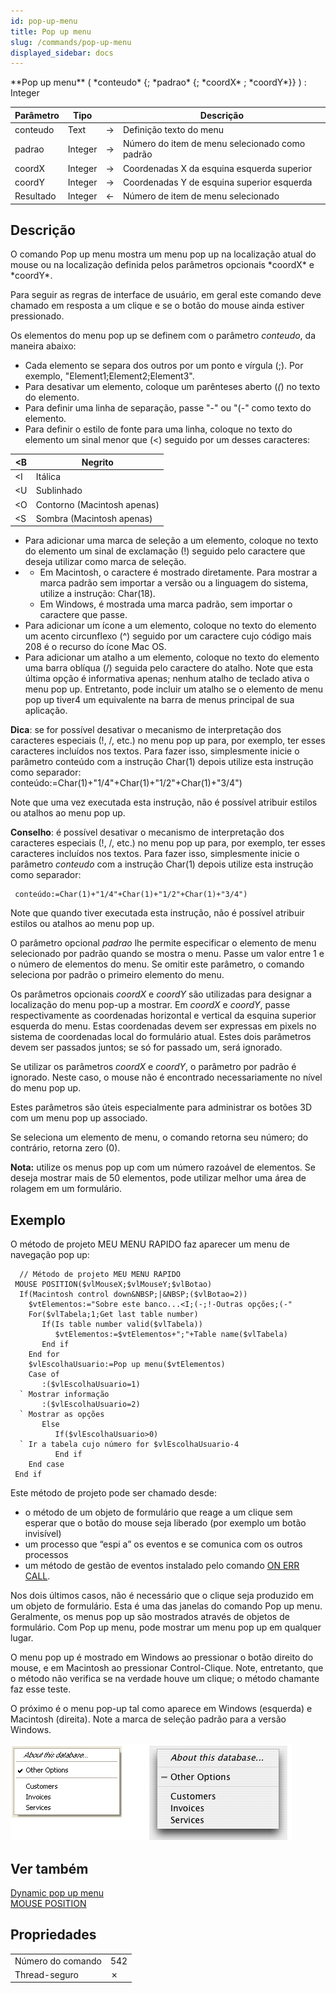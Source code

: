 ```yaml
---
id: pop-up-menu
title: Pop up menu
slug: /commands/pop-up-menu
displayed_sidebar: docs
---
```


<!--REF #_command_.Pop up menu.Syntax-->**Pop up menu** ( *conteudo* {; *padrao* {; *coordX* ; *coordY*}} )  : Integer<!-- END REF-->
<!--REF #_command_.Pop up menu.Params-->
| Parâmetro | Tipo |  | Descrição |
| --- | --- | --- | --- |
| conteudo | Text | &#8594;  | Definição texto do menu |
| padrao | Integer | &#8594;  | Número do item de menu selecionado como padrão |
| coordX | Integer | &#8594;  | Coordenadas X da esquina esquerda superior |
| coordY | Integer | &#8594;  | Coordenadas Y de esquina superior esquerda |
| Resultado | Integer | &#8592; | Número de item de menu selecionado |

<!-- END REF-->

## Descrição 

<!--REF #_command_.Pop up menu.Summary-->O comando Pop up menu mostra um menu pop up na localização atual do mouse ou na localização definida pelos parâmetros opcionais *coordX* e *coordY*.<!-- END REF-->  
  
Para seguir as regras de interface de usuário, em geral este comando deve chamado em resposta a um clique e se o botão do mouse ainda estiver pressionado.  
  
Os elementos do menu pop up se definem com o parâmetro *conteudo*, da maneira abaixo:  
  
* Cada elemento se separa dos outros por um ponto e vírgula (;). Por exemplo, "Element1;Element2;Element3".
* Para desativar um elemento, coloque um parênteses aberto (*(*) no texto do elemento.
* Para definir uma linha de separação, passe "-" ou "(-" como texto do elemento.
* Para definir o estilo de fonte para uma linha, coloque no texto do elemento um sinal menor que (<) seguido por um desses caracteres:

  
| <B | Negrito                     |
| -- | --------------------------- |
| <I | Itálica                     |
| <U | Sublinhado                  |
| <O | Contorno (Macintosh apenas) |
| <S | Sombra (Macintosh apenas)   |
  
  
* Para adicionar uma marca de seleção a um elemento, coloque no texto do elemento um sinal de exclamação (!) seguido pelo caractere que deseja utilizar como marca de seleção.
* * Em Macintosh, o caractere é mostrado diretamente. Para mostrar a marca padrão sem importar a versão ou a linguagem do sistema, utilize a instrução: Char(18).  
   * Em Windows, é mostrada uma marca padrão, sem importar o caractere que passe.
* Para adicionar um ícone a um elemento, coloque no texto do elemento um acento circunflexo (^) seguido por um caractere cujo código mais 208 é o recurso do ícone Mac OS.
* Para adicionar um atalho a um elemento, coloque no texto do elemento uma barra oblíqua (/) seguida pelo caractere do atalho. Note que esta última opção é informativa apenas; nenhum atalho de teclado ativa o menu pop up. Entretanto, pode incluir um atalho se o elemento de menu pop up tiver4 um equivalente na barra de menus principal de sua aplicação.

**Dica**: se for possível desativar o mecanismo de interpretação dos caracteres especiais (!, /, etc.) no menu pop up para, por exemplo, ter esses caracteres incluídos nos textos. Para fazer isso, simplesmente inicie o parâmetro conteúdo com a instrução Char(1) depois utilize esta instrução como separador:  
conteúdo:=Char(1)+"1/4"+Char(1)+"1/2"+Char(1)+"3/4")  
  
Note que uma vez executada esta instrução, não é possível atribuir estilos ou atalhos ao menu pop up.  
  
**Conselho**: é possível desativar o mecanismo de interpretação dos caracteres especiais (!, /, etc.) no menu pop up para, por exemplo, ter esses caracteres incluídos nos textos. Para fazer isso, simplesmente inicie o parâmetro *conteudo* com a instrução Char(1) depois utilize esta instrução como separador:

```4d
 conteúdo:=Char(1)+"1/4"+Char(1)+"1/2"+Char(1)+"3/4")
```

Note que quando tiver executada esta instrução, não é possível atribuir estilos ou atalhos ao menu pop up.  
  
O parâmetro opcional *padrao* lhe permite especificar o elemento de menu selecionado por padrão quando se mostra o menu. Passe um valor entre 1 e o número de elementos do menu. Se omitir este parâmetro, o comando seleciona por padrão o primeiro elemento do menu.

Os parâmetros opcionais *coordX* e *coordY* são utilizadas para designar a localização do menu pop-up a mostrar. Em *coordX* e *coordY*, passe respectivamente as coordenadas horizontal e vertical da esquina superior esquerda do menu. Estas coordenadas devem ser expressas em pixels no sistema de coordenadas local do formulário atual. Estes dois parâmetros devem ser passados juntos; se só for passado um, será ignorado.  
  
Se utilizar os parâmetros *coordX* e *coordY*, o parâmetro por padrão é ignorado. Neste caso, o mouse não é encontrado necessariamente no nível do menu pop up.  
  
Estes parâmetros são úteis especialmente para administrar os botões 3D com um menu pop up associado.  
  
Se seleciona um elemento de menu, o comando retorna seu número; do contrário, retorna zero (0).

**Nota:** utilize os menus pop up com um número razoável de elementos. Se deseja mostrar mais de 50 elementos, pode utilizar melhor uma área de rolagem em um formulário.

## Exemplo 

O método de projeto MEU MENU RAPIDO faz aparecer um menu de navegação pop up:

```4d
  // Método de projeto MEU MENU RAPIDO
 MOUSE POSITION($vlMouseX;$vlMouseY;$vlBotao)
  If(Macintosh control down&NBSP;|&NBSP;($vlBotao=2))
    $vtElementos:="Sobre este banco...<I;(-;!-Outras opções;(-"
    For($vlTabela;1;Get last table number)
       If(Is table number valid($vlTabela))
          $vtElementos:=$vtElementos+";"+Table name($vlTabela)
       End if
    End for
    $vlEscolhaUsuario:=Pop up menu($vtElementos)
    Case of
       :($vlEscolhaUsuario=1)
  ` Mostrar informação
       :($vlEscolhaUsuario=2)
  ` Mostrar as opções
       Else
          If($vlEscolhaUsuario>0)
  ` Ir a tabela cujo número for $vlEscolhaUsuario-4
          End if
    End case
 End if

```

Este método de projeto pode ser chamado desde:

* o método de um objeto de formulário que reage a um clique sem esperar que o botão do mouse seja liberado (por exemplo um botão invisível)
* um processo que “espi a” os eventos e se comunica com os outros processos
* um método de gestão de eventos instalado pelo comando [ON ERR CALL](on-err-call.md).

Nos dois últimos casos, não é necessário que o clique seja produzido em um objeto de formulário. Esta é uma das janelas do comando Pop up menu. Geralmente, os menus pop up são mostrados através de objetos de formulário. Com Pop up menu, pode mostrar um menu pop up em qualquer lugar.  
  
O menu pop up é mostrado em Windows ao pressionar o botão direito do mouse, e em Macintosh ao pressionar Control-Clique. Note, entretanto, que o método não verifica se na verdade houve um clique; o método chamante faz esse teste.  
  
O próximo é o menu pop-up tal como aparece em Windows (esquerda) e Macintosh (direita). Note a marca de seleção padrão para a versão Windows.

![](../assets/en/commands/pict36394.en.png)

## Ver também 

[Dynamic pop up menu](dynamic-pop-up-menu.md)  
[MOUSE POSITION](mouse-position.md)  

## Propriedades

|  |  |
| --- | --- |
| Número do comando | 542 |
| Thread-seguro | &cross; |


